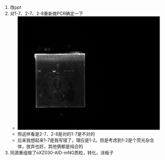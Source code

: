 1. 改ppt
2. 对1-7、2-7、2-8重新做PCR确定一下
    + ![PCR图片](../photo/20231209/admin%202023-12-09%2001h47m37s(GelRed).jpg)
    + 照这样看是2-7、2-8是对的1-7是不对的
    + 后来我想起来1-7是我写错了，理应是1-2。但是考虑到1-2是个荧光杂合体，放弃也好，其他俩都是纯合的
3. 同源重组做了oXZ030-AID-mNG质粒，转化，涂板子